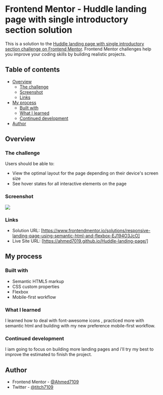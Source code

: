 # Frontend Mentor - Huddle landing page with single introductory section solution

This is a solution to the [Huddle landing page with single introductory section challenge on Frontend Mentor](https://www.frontendmentor.io/challenges/huddle-landing-page-with-a-single-introductory-section-B_2Wvxgi0). Frontend Mentor challenges help you improve your coding skills by building realistic projects. 

## Table of contents

- [Overview](#overview)
  - [The challenge](#the-challenge)
  - [Screenshot](#screenshot)
  - [Links](#links)
- [My process](#my-process)
  - [Built with](#built-with)
  - [What I learned](#what-i-learned)
  - [Continued development](#continued-development)
- [Author](#author)

## Overview

### The challenge

Users should be able to:

- View the optimal layout for the page depending on their device's screen size
- See hover states for all interactive elements on the page

### Screenshot

![](./screenshot.jpg)

### Links

- Solution URL: [https://www.frontendmentor.io/solutions/responsive-landing-page-using-semantic-html-and-flexbox-EJ194O3JcO]
- Live Site URL: [https://ahmed7019.github.io/Huddle-landing-page/]

## My process

### Built with

- Semantic HTML5 markup
- CSS custom properties
- Flexbox
- Mobile-first workflow

### What I learned

I learned how to deal with font-awesome icons , practiced more with semantic html and building with my new preference mobile-first workflow.


### Continued development

I iam going to focus on building more landing pages and i'll try my best to improve the estimated to finish the project.


## Author

- Frontend Mentor - [@Ahmed7109](https://www.frontendmentor.io/Ahmed7109/yourusername)
- Twitter - [@titch7109](https://www.twitter.com/titch7109)


